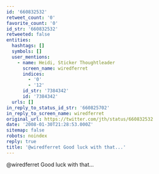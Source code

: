 ```yaml
---
id: '660832532'
retweet_count: '0'
favorite_count: '0'
id_str: '660832532'
retweeted: false
entities:
  hashtags: []
  symbols: []
  user_mentions:
    - name: Heidi, Sticker Thoughtleader
      screen_name: wiredferret
      indices:
        - '0'
        - '12'
      id_str: '7384342'
      id: '7384342'
  urls: []
in_reply_to_status_id_str: '660825702'
in_reply_to_screen_name: wiredferret
original_url: https://twitter.com/jth/status/660832532
date: '2008-01-30T21:28:53.000Z'
sitemap: false
robots: noindex
reply: true
title: '@wiredferret Good luck with that...'
---
```


@wiredferret Good luck with that...